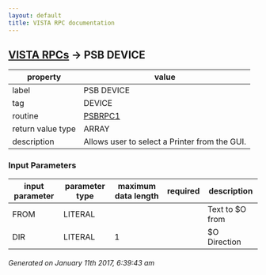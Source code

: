 ```yaml
---
layout: default
title: VISTA RPC documentation
---
```




## [VISTA RPCs](TableOfContent.md) &#8594; PSB DEVICE 

 property | value 
--- | --- 
 label | PSB DEVICE
 tag | DEVICE
 routine | [PSBRPC1](http://code.osehra.org/dox/Routine_PSBRPC1_source.html)
 return value type | ARRAY
 description | Allows user to select a Printer from the GUI.

### Input Parameters

| input parameter | parameter type | maximum data length | required | description | 
| --- | --- | --- | --- | --- | 
| FROM | LITERAL |  |  | Text to $O from | 
| DIR | LITERAL | 1 |  | $O Direction | 




 ###### Generated on January 11th 2017, 6:39:43 am
